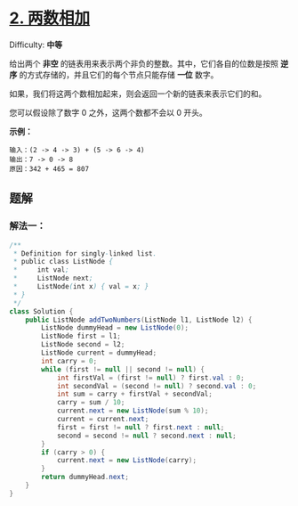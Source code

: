 # [2\. 两数相加](https://leetcode-cn.com/problems/add-two-numbers/)

Difficulty: **中等**


给出两个 **非空** 的链表用来表示两个非负的整数。其中，它们各自的位数是按照 **逆序** 的方式存储的，并且它们的每个节点只能存储 **一位** 数字。

如果，我们将这两个数相加起来，则会返回一个新的链表来表示它们的和。

您可以假设除了数字 0 之外，这两个数都不会以 0 开头。

**示例：**

```
输入：(2 -> 4 -> 3) + (5 -> 6 -> 4)
输出：7 -> 0 -> 8
原因：342 + 465 = 807
```

## 题解

### 解法一：

```java
/**
 * Definition for singly-linked list.
 * public class ListNode {
 *     int val;
 *     ListNode next;
 *     ListNode(int x) { val = x; }
 * }
 */
class Solution {
    public ListNode addTwoNumbers(ListNode l1, ListNode l2) {
        ListNode dummyHead = new ListNode(0);
        ListNode first = l1;
        ListNode second = l2;
        ListNode current = dummyHead;
        int carry = 0;
        while (first != null || second != null) {
            int firstVal = (first != null) ? first.val : 0;
            int secondVal = (second != null) ? second.val : 0;
            int sum = carry + firstVal + secondVal;
            carry = sum / 10;
            current.next = new ListNode(sum % 10);
            current = current.next;
            first = first != null ? first.next : null;
            second = second != null ? second.next : null;
        }
        if (carry > 0) {
            current.next = new ListNode(carry);
        }
        return dummyHead.next;
    }
}
```